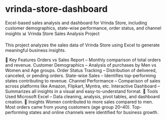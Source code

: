 # vrinda-store-dashboard
Excel-based sales analysis and dashboard for Vrinda Store, including customer demographics, state-wise performance, order status, and channel insights
📊 Vrinda Store Sales Analysis Project

This project analyzes the sales data of Vrinda Store using Excel to generate meaningful business insights.

🔹 Key Features
Orders vs Sales Report – Monthly comparison of total orders and revenue.
Customer Demographics – Analysis of purchases by Men vs Women and Age groups.
Order Status Tracking – Distribution of delivered, canceled, or pending orders.
State-wise Sales – Identifies top-performing states contributing to revenue.
Channel Performance – Comparison of sales across platforms like Amazon, Flipkart, Myntra, etc.
Interactive Dashboard – Summarizes all insights in a visual and easy-to-understand format.
🔹 Tools Used
Microsoft Excel – Data cleaning, analysis, pivot tables, and dashboard creation.
🔹 Insights
Women contributed to more sales compared to men.
Most orders came from young customers (age group 20–40).
Top-performing states and online channels were identified for business growth.

